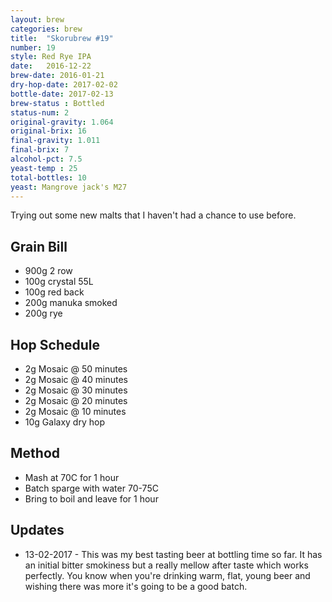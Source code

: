 ```yaml
---
layout: brew
categories: brew
title:  "Skorubrew #19"
number: 19
style: Red Rye IPA
date:   2016-12-22
brew-date: 2016-01-21
dry-hop-date: 2017-02-02
bottle-date: 2017-02-13
brew-status : Bottled
status-num: 2
original-gravity: 1.064
original-brix: 16
final-gravity: 1.011
final-brix: 7
alcohol-pct: 7.5
yeast-temp : 25
total-bottles: 10
yeast: Mangrove jack's M27
---
```


Trying out some new malts that I haven't had a chance to use before.


Grain Bill
-----
* 900g 2 row
* 100g crystal 55L
* 100g red back
* 200g manuka smoked
* 200g rye


Hop Schedule
-------------

* 2g Mosaic @ 50 minutes
* 2g Mosaic @ 40 minutes
* 2g Mosaic @ 30 minutes
* 2g Mosaic @ 20 minutes
* 2g Mosaic @ 10 minutes
* 10g Galaxy dry hop

Method
-------

* Mash at 70C for 1 hour
* Batch sparge with water 70-75C
* Bring to boil and leave for 1 hour


Updates
-------

* 13-02-2017 - This was my best tasting beer at bottling time so far. It has an initial bitter smokiness but a really mellow after taste which works perfectly. You know when you're drinking warm, flat, young beer and wishing there was more it's going to be a good batch.